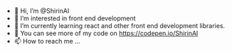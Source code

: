 - 👋 Hi, I’m @ShirinAI
- 👀 I’m interested in front end development
- 🌱 I’m currently learning react and other front end development libraries.
- 💞️ You can see more of my code on https://codepen.io/ShirinAI
- 📫 How to reach me ...


